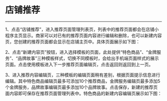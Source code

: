 # 店铺推荐

---

1、点击“店铺推荐”，进入推荐页面管理列表页，列表中的推荐页面都会在店铺小程序主页显示。商家可以对已有的推荐页面内容进行编辑和删除，也可以新建内容页，您创建的推荐页面都会显示在店铺主页中。具体页面展示如下图：

2、点击“新建内容页”按钮，进入选择模板的页面，此处提供“特色商品”、“金牌服务”、“品牌故事”三种模板样式，切换不同模板时，会给出手机端页面样式的展示页面。点击使用模板进入下一步推荐页面编辑页，点击返回则返回到上一页。

3、进入推荐内容编辑页，三种模板的编辑页面稍有差别，根据页面提示信息进行编辑。其中特色商品编辑页最多可添加10个推荐商品，金牌服务编辑页最多添加5个金牌服务，品牌故事编辑页最多添加10个品牌故事。点击保存，新建的推荐页面内容即可保存在推荐页面管理列表中。特色商品的新建内容编辑页展示如下图：

